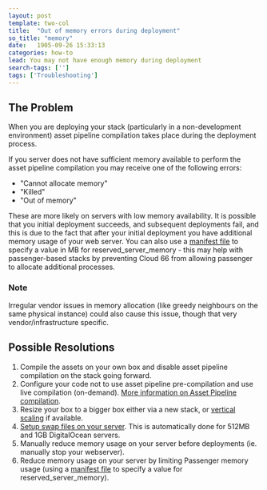 ```yaml
---
layout: post
template: two-col
title:  "Out of memory errors during deployment"
so_title: "memory"
date:   1905-09-26 15:33:13
categories: how-to
lead: You may not have enough memory during deployment
search-tags: ['']
tags: ['Troubleshooting']
---
```


## The Problem
When you are deploying your stack (particularly in a non-development environment) asset pipeline compilation takes place during the deployment process.

If you server does not have sufficient memory available to perform the asset pipeline compilation you may receive one of the following errors:

- "Cannot allocate memory"
- "Killed"
- "Out of memory"

These are more likely on servers with low memory availability.
It is possible that you initial deployment succeeds, and subsequent deployments fail, and this is due to the fact that after your initial deployment you have additional memory usage of your web server.
You can also use a [manifest file](/stack-features/manifest-files.html) to specify a value in MB for reserved&#95;server&#95;memory - this may help with passenger-based stacks by preventing Cloud 66 from allowing passenger to allocate additional processes.

<div class="notice">
    <h3>Note</h3>
    <p>Irregular vendor issues in memory allocation (like greedy neighbours on the same physical instance) could also cause this issue, though that very vendor/infrastructure specific.</p>
</div>

## Possible Resolutions
1. Compile the assets on your own box and disable asset pipeline compilation on the stack going forward.
2. Configure your code not to use asset pipeline pre-compilation and use live compilation (on-demand). [More information on Asset Pipeline compilation](/how-to/asset-pipeline.html).
3. Resize your box to a bigger box either via a new stack, or [vertical scaling](/stack-features/vertical-scaling.html) if available.
4. [Setup swap files on your server](https://www.digitalocean.com/community/articles/how-to-add-swap-on-ubuntu-12-04). This is automatically done for 512MB and 1GB DigitalOcean servers.
5. Manually reduce memory usage on your server before deployments (ie. manually stop your webserver).
6. Reduce memory usage on your server by limiting Passenger memory usage (using a [manifest file](/stack-features/manifest-files.html) to specify a value for reserved&#95;server&#95;memory).